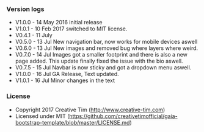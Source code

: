### Version logs

- V1.0.0 - 14 May 2016 initial release
- V1.0.1 - 10 Feb 2017 switched to MIT license.
- V0.4.1 - 11 July 
- V0.5.0 - 13 Jul New navigation bar, now works for mobile devices aswell
- V0.6.0 - 13 Jul New images and removed bug where layers where weird.
 - V0.7.0 - 14 Jul Images got a smaller footprint and there is also a new page added. This update finally fixed the issue with the bio aswell.
- V0.7.5 - 15 Jul Navbar is now sticky and got a dropdown menu aswell.
- V1.0.0 - 16 Jul GA Release, Text updated.
- V1.0.1 - 16 Jul Minor changes in the text


### License

- Copyright 2017 Creative Tim (http://www.creative-tim.com)
- Licensed under MIT (https://github.com/creativetimofficial/gaia-bootstrap-template/blob/master/LICENSE.md)

